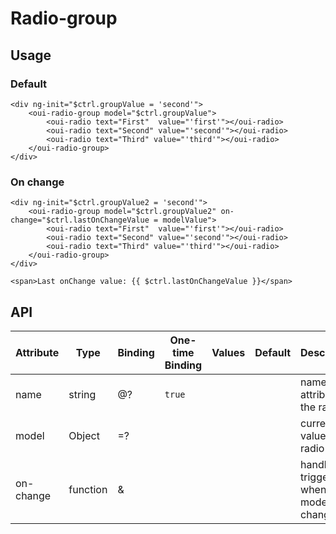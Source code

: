# Radio-group

<component-status cx-design="complete" ux="rc"></component-status>

## Usage

### Default

```html:preview
<div ng-init="$ctrl.groupValue = 'second'">
    <oui-radio-group model="$ctrl.groupValue">
        <oui-radio text="First"  value="'first'"></oui-radio>
        <oui-radio text="Second" value="'second'"></oui-radio>
        <oui-radio text="Third" value="'third'"></oui-radio>
    </oui-radio-group>
</div>
```

### On change

```html:preview
<div ng-init="$ctrl.groupValue2 = 'second'">
    <oui-radio-group model="$ctrl.groupValue2" on-change="$ctrl.lastOnChangeValue = modelValue">
        <oui-radio text="First"  value="'first'"></oui-radio>
        <oui-radio text="Second" value="'second'"></oui-radio>
        <oui-radio text="Third" value="'third'"></oui-radio>
    </oui-radio-group>
</div>

<span>Last onChange value: {{ $ctrl.lastOnChangeValue }}</span>
```

## API

| Attribute     | Type                    | Binding | One-time Binding | Values                   | Default | Description
| ----          | ----                    | ----    | ----             | ----                     | ----    | ----
| name          | string                  | @?      | `true`           |                          |         | name attribute of the radio
| model         | Object                  | =?      |                  |                          |         | current value of the radio
| on-change     | function                | &       |                  |                          |         | handler triggered when model has changed
